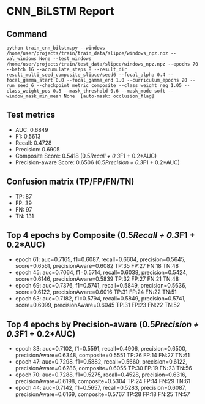 # CNN_BiLSTM Report

## Command
```
python train_cnn_bilstm.py --windows /home/user/projects/train/train_data/slipce/windows_npz.npz --val_windows None --test_windows /home/user/projects/train/test_data/slipce/windows_npz.npz --epochs 70 --batch 16 --accumulate_steps 8 --result_dir result_multi_seed_composite_slipce/seed6 --focal_alpha 0.4 --focal_gamma_start 0.0 --focal_gamma_end 1.0 --curriculum_epochs 20 --run_seed 6 --checkpoint_metric composite --class_weight_neg 1.05 --class_weight_pos 0.8 --mask_threshold 0.6 --mask_mode soft --window_mask_min_mean None  [auto-mask: occlusion_flag]
```

## Test metrics
- AUC: 0.6849
- F1: 0.5613
- Recall: 0.4728
- Precision: 0.6905
- Composite Score: 0.5418 (0.5*Recall + 0.3*F1 + 0.2*AUC)
- Precision-aware Score: 0.6506 (0.5*Precision + 0.3*F1 + 0.2*AUC)
## Confusion matrix (TP/FP/FN/TN)
- TP: 87
- FP: 39
- FN: 97
- TN: 131

## Top 4 epochs by Composite (0.5*Recall + 0.3*F1 + 0.2*AUC)
- epoch 61: auc=0.7165, f1=0.6087, recall=0.6604, precision=0.5645, score=0.6561, precisionAware=0.6082  TP:35 FP:27 FN:18 TN:48
- epoch 45: auc=0.7064, f1=0.5714, recall=0.6038, precision=0.5424, score=0.6146, precisionAware=0.5839  TP:32 FP:27 FN:21 TN:48
- epoch 69: auc=0.7376, f1=0.5741, recall=0.5849, precision=0.5636, score=0.6122, precisionAware=0.6016  TP:31 FP:24 FN:22 TN:51
- epoch 63: auc=0.7182, f1=0.5794, recall=0.5849, precision=0.5741, score=0.6099, precisionAware=0.6045  TP:31 FP:23 FN:22 TN:52

## Top 4 epochs by Precision-aware (0.5*Precision + 0.3*F1 + 0.2*AUC)
- epoch 33: auc=0.7102, f1=0.5591, recall=0.4906, precision=0.6500, precisionAware=0.6348, composite=0.5551  TP:26 FP:14 FN:27 TN:61
- epoch 47: auc=0.7298, f1=0.5882, recall=0.5660, precision=0.6122, precisionAware=0.6286, composite=0.6055  TP:30 FP:19 FN:23 TN:56
- epoch 70: auc=0.7288, f1=0.5275, recall=0.4528, precision=0.6316, precisionAware=0.6198, composite=0.5304  TP:24 FP:14 FN:29 TN:61
- epoch 44: auc=0.7142, f1=0.5657, recall=0.5283, precision=0.6087, precisionAware=0.6169, composite=0.5767  TP:28 FP:18 FN:25 TN:57

